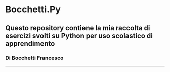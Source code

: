 # Bocchetti.Py

## Questo repository contiene la mia raccolta di esercizi svolti su Python per uso scolastico di apprendimento
### Di Bocchetti Francesco
--------------------------